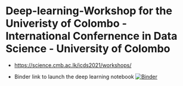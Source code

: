 # Deep-learning-Workshop for the Univeristy of Colombo - International Confernence in Data Science - University of Colombo
* https://science.cmb.ac.lk/icds2021/workshops/

* Binder link to launch the deep learning notebook 
[![Binder](https://mybinder.org/badge_logo.svg)](https://mybinder.org/v2/gh/devink07/deep-learning-UoC/HEAD?filepath=Deep_Learning_Colab_Master.ipynb)

